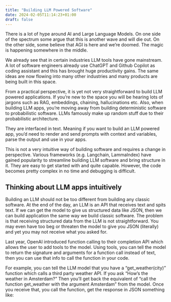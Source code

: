 ```yaml
---
title: "Building LLM Powered Software"
date: 2024-02-05T11:14:23+01:00
draft: false
---
```

There is a lot of hype around AI and Large Language Models. On one side of the spectrum some argue that this is another wave and will die out. On the other side, some believe that AGI is here and we’re doomed. The magic is happening somewhere in the middle.

We already see that in certain industries LLM tools have gone mainstream. A lot of software engineers already use ChatGPT and Github Copilot as coding assistant and this has brought huge productivity gains. The same ideas are now flowing into many other industries and many products are being built in this space.

From a practical perspective, it is yet not very straightforward to build LLM powered applications. If you’re new to the space you will be hearing lots of jargons such as RAG, embeddings, chaining, hallucinations etc. Also, when building LLM apps, you’re moving away from building deterministic software to probabilistic software. LLMs famously make up random stuff due to their probabilistic architecture.

They are interfaced in text. Meaning if you want to build an LLM powered app, you’d need to render and send prompts with context and variables, parse the output and use in your apps.

This is not a very intuitive way of building software and requires a change in perspective. Various frameworks (e.g. Langchain, LammaIndex) have gained popularity to streamline building LLM software and bring structure in it. They are easy to get started with and quite capable. However, the code becomes pretty complex in no time and debugging is difficult.


## Thinking about LLM apps intuitively
Building an LLM should not be too different from building any classic software. At the end of the day, an LLM is an API that receives text and spits text. If we can get the model to give us structured data like JSON, then we can build application the same way we build classic software. The problem is that receiving structured data from the LLM is not straightforward. You may even have too beg or threaten the model to give you JSON (literally) and yet you may not receive what you asked for.

Last year, OpenAI introduced function calling to their completion API which allows the user to add tools to the model. Using tools, you can tell the model to return the signature and arguments for a function call instead of text, then you can use that info to call the function in your code.

For example, you can tell the LLM model that you have a “get_weather(city)”  function which calls a third party weather API. If you ask “How’s the weather in Amsterdam?” Then you’ll get back the equivalent of “call the function get_weather with the argument Amsterdam” from the model. Once you receive that, you call the function, get the response in JSON something like:
